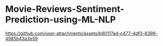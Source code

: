 # Movie-Reviews-Sentiment-Prediction-using-ML-NLP


https://github.com/user-attachments/assets/b90117ad-c477-4df3-8398-4985b43a3e59

